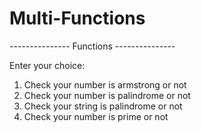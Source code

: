 # Multi-Functions

--------------- Functions ---------------

Enter your choice:
1. Check your number is armstrong or not
2. Check your number is palindrome or not
3. Check your string is palindrome or not
4. Check your number is prime or not
